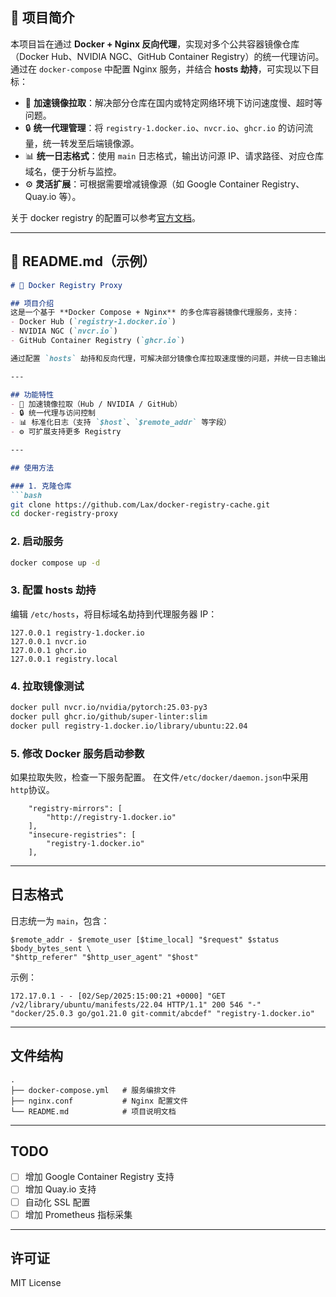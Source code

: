 ## 📌 项目简介

本项目旨在通过 **Docker + Nginx 反向代理**，实现对多个公共容器镜像仓库（Docker Hub、NVIDIA NGC、GitHub Container Registry）的统一代理访问。
通过在 `docker-compose` 中配置 Nginx 服务，并结合 **hosts 劫持**，可实现以下目标：

* 🚀 **加速镜像拉取**：解决部分仓库在国内或特定网络环境下访问速度慢、超时等问题。
* 🔒 **统一代理管理**：将 `registry-1.docker.io`、`nvcr.io`、`ghcr.io` 的访问流量，统一转发至后端镜像源。
* 📊 **统一日志格式**：使用 `main` 日志格式，输出访问源 IP、请求路径、对应仓库域名，便于分析与监控。
* ⚙️ **灵活扩展**：可根据需要增减镜像源（如 Google Container Registry、Quay.io 等）。

关于 docker registry 的配置可以参考[官方文档](https://distribution.github.io/distribution/about/configuration/)。

---

## 📖 README.md（示例）

````markdown
# 🐳 Docker Registry Proxy

## 项目介绍
这是一个基于 **Docker Compose + Nginx** 的多仓库容器镜像代理服务，支持：
- Docker Hub (`registry-1.docker.io`)
- NVIDIA NGC (`nvcr.io`)
- GitHub Container Registry (`ghcr.io`)

通过配置 `hosts` 劫持和反向代理，可解决部分镜像仓库拉取速度慢的问题，并统一日志输出。

---

## 功能特性
- 🚀 加速镜像拉取（Hub / NVIDIA / GitHub）
- 🔒 统一代理与访问控制
- 📊 标准化日志（支持 `$host`、`$remote_addr` 等字段）
- ⚙️ 可扩展支持更多 Registry

---

## 使用方法

### 1. 克隆仓库
```bash
git clone https://github.com/Lax/docker-registry-cache.git
cd docker-registry-proxy
````

### 2. 启动服务

```bash
docker compose up -d
```

### 3. 配置 hosts 劫持

编辑 `/etc/hosts`，将目标域名劫持到代理服务器 IP：

```
127.0.0.1 registry-1.docker.io
127.0.0.1 nvcr.io
127.0.0.1 ghcr.io
127.0.0.1 registry.local
```

### 4. 拉取镜像测试

```bash
docker pull nvcr.io/nvidia/pytorch:25.03-py3
docker pull ghcr.io/github/super-linter:slim
docker pull registry-1.docker.io/library/ubuntu:22.04
```

### 5. 修改 Docker 服务启动参数

如果拉取失败，检查一下服务配置。
在文件`/etc/docker/daemon.json`中采用`http`协议。

```
    "registry-mirrors": [
        "http://registry-1.docker.io"
    ],
    "insecure-registries": [
        "registry-1.docker.io"
    ],
```
---

## 日志格式

日志统一为 `main`，包含：

```
$remote_addr - $remote_user [$time_local] "$request" $status $body_bytes_sent \
"$http_referer" "$http_user_agent" "$host"
```

示例：

```
172.17.0.1 - - [02/Sep/2025:15:00:21 +0000] "GET /v2/library/ubuntu/manifests/22.04 HTTP/1.1" 200 546 "-" "docker/25.0.3 go/go1.21.0 git-commit/abcdef" "registry-1.docker.io"
```

---

## 文件结构

```
.
├── docker-compose.yml   # 服务编排文件
├── nginx.conf           # Nginx 配置文件
└── README.md            # 项目说明文档
```

---

## TODO

* [ ] 增加 Google Container Registry 支持
* [ ] 增加 Quay.io 支持
* [ ] 自动化 SSL 配置
* [ ] 增加 Prometheus 指标采集

---

## 许可证

MIT License
